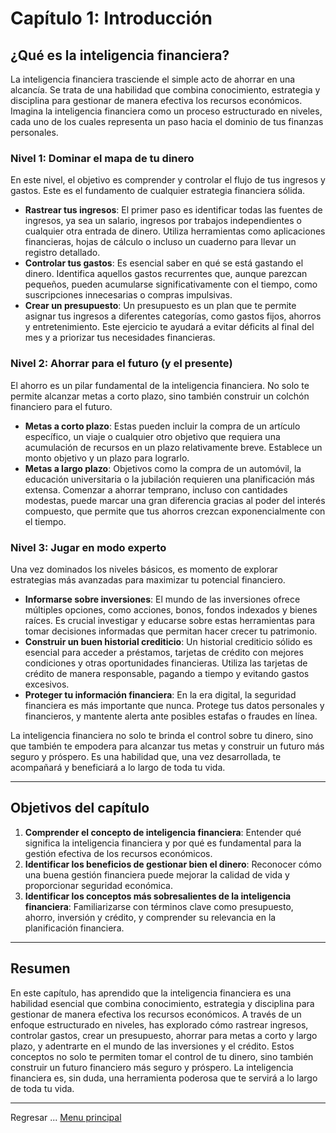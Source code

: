 # Capítulo 1: Introducción

## ¿Qué es la inteligencia financiera?

La inteligencia financiera trasciende el simple acto de ahorrar en una alcancía. Se trata de una habilidad que combina conocimiento, estrategia y disciplina para gestionar de manera efectiva los recursos económicos. Imagina la inteligencia financiera como un proceso estructurado en niveles, cada uno de los cuales representa un paso hacia el dominio de tus finanzas personales.

### **Nivel 1: Dominar el mapa de tu dinero**

En este nivel, el objetivo es comprender y controlar el flujo de tus ingresos y gastos. Este es el fundamento de cualquier estrategia financiera sólida.

- **Rastrear tus ingresos**: El primer paso es identificar todas las fuentes de ingresos, ya sea un salario, ingresos por trabajos independientes o cualquier otra entrada de dinero. Utiliza herramientas como aplicaciones financieras, hojas de cálculo o incluso un cuaderno para llevar un registro detallado.  
- **Controlar tus gastos**: Es esencial saber en qué se está gastando el dinero. Identifica aquellos gastos recurrentes que, aunque parezcan pequeños, pueden acumularse significativamente con el tiempo, como suscripciones innecesarias o compras impulsivas.  
- **Crear un presupuesto**: Un presupuesto es un plan que te permite asignar tus ingresos a diferentes categorías, como gastos fijos, ahorros y entretenimiento. Este ejercicio te ayudará a evitar déficits al final del mes y a priorizar tus necesidades financieras.

### **Nivel 2: Ahorrar para el futuro (y el presente)**

El ahorro es un pilar fundamental de la inteligencia financiera. No solo te permite alcanzar metas a corto plazo, sino también construir un colchón financiero para el futuro.

- **Metas a corto plazo**: Estas pueden incluir la compra de un artículo específico, un viaje o cualquier otro objetivo que requiera una acumulación de recursos en un plazo relativamente breve. Establece un monto objetivo y un plazo para lograrlo.  
- **Metas a largo plazo**: Objetivos como la compra de un automóvil, la educación universitaria o la jubilación requieren una planificación más extensa. Comenzar a ahorrar temprano, incluso con cantidades modestas, puede marcar una gran diferencia gracias al poder del interés compuesto, que permite que tus ahorros crezcan exponencialmente con el tiempo.

### **Nivel 3: Jugar en modo experto**

Una vez dominados los niveles básicos, es momento de explorar estrategias más avanzadas para maximizar tu potencial financiero.

- **Informarse sobre inversiones**: El mundo de las inversiones ofrece múltiples opciones, como acciones, bonos, fondos indexados y bienes raíces. Es crucial investigar y educarse sobre estas herramientas para tomar decisiones informadas que permitan hacer crecer tu patrimonio.  
- **Construir un buen historial crediticio**: Un historial crediticio sólido es esencial para acceder a préstamos, tarjetas de crédito con mejores condiciones y otras oportunidades financieras. Utiliza las tarjetas de crédito de manera responsable, pagando a tiempo y evitando gastos excesivos.  
- **Proteger tu información financiera**: En la era digital, la seguridad financiera es más importante que nunca. Protege tus datos personales y financieros, y mantente alerta ante posibles estafas o fraudes en línea.

La inteligencia financiera no solo te brinda el control sobre tu dinero, sino que también te empodera para alcanzar tus metas y construir un futuro más seguro y próspero. Es una habilidad que, una vez desarrollada, te acompañará y beneficiará a lo largo de toda tu vida.

---

## Objetivos del capítulo

1. **Comprender el concepto de inteligencia financiera**: Entender qué significa la inteligencia financiera y por qué es fundamental para la gestión efectiva de los recursos económicos.  
2. **Identificar los beneficios de gestionar bien el dinero**: Reconocer cómo una buena gestión financiera puede mejorar la calidad de vida y proporcionar seguridad económica.  
3. **Identificar los conceptos más sobresalientes de la inteligencia financiera**: Familiarizarse con términos clave como presupuesto, ahorro, inversión y crédito, y comprender su relevancia en la planificación financiera.

---

## Resumen

En este capítulo, has aprendido que la inteligencia financiera es una habilidad esencial que combina conocimiento, estrategia y disciplina para gestionar de manera efectiva los recursos económicos. A través de un enfoque estructurado en niveles, has explorado cómo rastrear ingresos, controlar gastos, crear un presupuesto, ahorrar para metas a corto y largo plazo, y adentrarte en el mundo de las inversiones y el crédito. Estos conceptos no solo te permiten tomar el control de tu dinero, sino también construir un futuro financiero más seguro y próspero. La inteligencia financiera es, sin duda, una herramienta poderosa que te servirá a lo largo de toda tu vida.

---

Regresar ... [Menu principal](../../SUMMARY.md)
